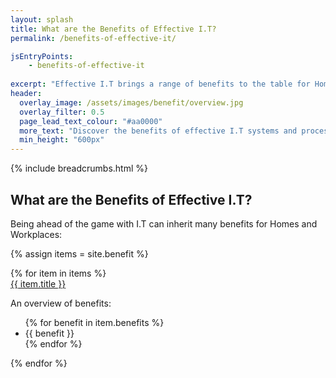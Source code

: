 ```yaml
---
layout: splash
title: What are the Benefits of Effective I.T?
permalink: /benefits-of-effective-it/

jsEntryPoints:
    - benefits-of-effective-it
    
excerpt: "Effective I.T brings a range of benefits to the table for Homes and Workplaces. Explore the benefits that our services encourage."
header:
  overlay_image: /assets/images/benefit/overview.jpg
  overlay_filter: 0.5 
  page_lead_text_colour: "#aa0000"
  more_text: "Discover the benefits of effective I.T systems and processes"
  min_height: "600px"
---
```


{% include breadcrumbs.html %}

## What are the Benefits of Effective I.T?
Being ahead of the game with I.T can inherit many benefits for Homes and Workplaces:

{% assign items = site.benefit %}

<div class="wrapper">
    <div class="row">    
        {% for item in items %}            
            <div class="col-xs-12 col-sm-6 col-md-4 reason-container">
                <div class="reason-item">
                    <img class="lazy" data-src="{{ item.icon }}"/>
                    <div class="item-title">
                        <a href="{{ item.url }}">{{ item.title }}</a>
                    </div>
                    <div class="item-description">
                        <p>An overview of benefits:</p>
                        <ul>
                             {% for benefit in item.benefits %}
                                <li>{{ benefit }}</li>
                             {% endfor %}
                        </ul>
                    </div>
                </div>
            </div>
        {% endfor %}
    </div>
</div>